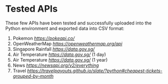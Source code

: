 # **Tested APIs** 
These few APIs have been tested and successfully uploaded into the Python environment and exported data into CSV format:
1. Pokemon _https://pokeapi.co/_
2. OpenWeatherMap _https://openweathermap.org/api_
3. Singapore Rainfall _https://data.gov.sg/_
4. Air Temperature _https://data.gov.sg/_ (1 day)
5. Air Temperature _https://data.gov.sg/_ (1 year)
6. News _https://newsapi.org/v2/everything_
7. Travel _https://travelpayouts.github.io/slate/?python#cheapest-tickets-grouped-by-month_
